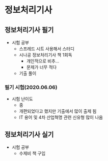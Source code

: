 # 정보처리기사

## 정보처리기사 필기

- 시험 공부
  - 스프레드 시트 사용해서 스터디
  - 시나공 정보처리기사 책 1회독
    - 개인적으로 비추... 
    - 문제가 너무 적다
  - 기출 풀이


### 필기 시험(2020.06.06)
- 시험 난이도
  - 중
  - 개편되었다고 했지만 기출에서 많이 출제 됨
  - IT 용어 및 4차 산업혁명 관련 신유형 많이 나옴
  

## 정보처리기사 실기

- 시험 공부
  - 수제비 책 구입
